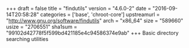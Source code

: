+++
draft = false
title = "findutils"
version = "4.6.0-2"
date = "2016-09-14T20:58:28"
categories = ['base', 'chroot-core']
upstreamurl = "http://www.gnu.org/software/findutils"
arch = "x86_64"
size = "589660"
usize = "2706551"
sha1sum = "99102d42778f5f599bd421185e4c94586374e9ab"
+++
Basic directory searching utilities